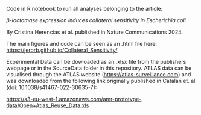 Code in R notebook to run all analyses belonging to the article: 

_β-lactamase expression induces collateral sensitivity in Escherichia coli_

By Cristina Herencias et al. published in Nature Communications 2024. 

The main figures and code can be seen as an .html file here: 
 https://jerorb.github.io/Collateral_Sensitivity/

Experimental Data can be dowloaded as an .xlsx file from the publishers webpage or in the SourceData folder in this repository. ATLAS data  can be visualised through the ATLAS website (https://atlas-surveillance.com) and was downloaded from the following link originally published in Catalán et. al (doi: 10.1038/s41467-022-30635-7): 

https://s3-eu-west-1.amazonaws.com/amr-prototype-data/Open+Atlas_Reuse_Data.xls


